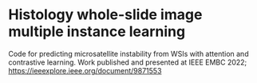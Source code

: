 # Histology whole-slide image multiple instance learning
Code for predicting microsatellite instability from WSIs with attention and contrastive learning.
Work published and presented at IEEE EMBC 2022; https://ieeexplore.ieee.org/document/9871553 

